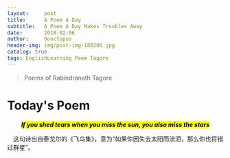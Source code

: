 ```yaml
---
layout:     post
title:      A Poem A Day
subtitle:   A Poem A Day Makes Troubles Away
date:       2018-02-06
author:     Oooctopus
header-img: img/post-img-180206.jpg
catalog: true
tags: EnglishLearning Poem Tagore
---
```


> Poems of Rabindranath Tagore

# Today's Poem
<center> <mark><b><i>If you shed tears when you miss the sun, you also miss the stars</i></b></mark> </center> 

&ensp;&ensp;这句诗出自泰戈尔的《飞鸟集》，意为“如果你因失去太阳而流泪，那么你也将错过群星”。